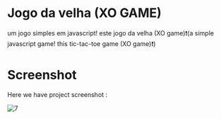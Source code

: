 # Jogo da velha (XO GAME)

um jogo simples em javascript! este jogo da velha (XO game)❗️(a simple javascript game! this tic-tac-toe game (XO game)❗️)

# Screenshot

Here we have project screenshot :

![7](https://github.com/ThalesHenriq/Projetos_html_css_js/assets/125931825/3fd88e61-d0e9-44da-aba0-f85d348de80a)
